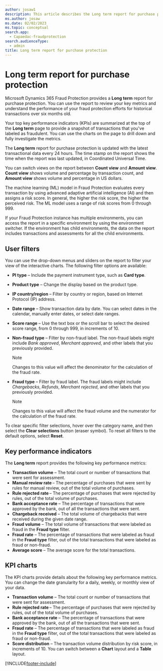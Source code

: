 ```yaml
---
author: josaw1
description: This article describes the Long term report for purchase protection in Microsoft Dynamics 365 Fraud Protection.
ms.author: josaw
ms.date: 02/02/2023
ms.topic: conceptual
search.app: 
  - Capaedac-fraudprotection
search.audienceType:
  - admin
title: Long term report for purchase protection
---
```


# Long term report for purchase protection

Microsoft Dynamics 365 Fraud Protection provides a **Long term** report for purchase protection. You can use the report to review your key metrics and understand the performance of your fraud protection efforts for historical transactions over six months old.

Your top key performance indicators (KPIs) are summarized at the top of the **Long term** page to provide a snapshot of transactions that you've labeled as fraudulent. You can use the charts on the page to drill down and fully investigate the metrics.

The **Long term** report for purchase protection is updated with the latest transactional data every 24 hours. The time stamp on the report shows the time when the report was last updated, in Coordinated Universal Time.

You can switch views on the report between **Count view** and **Amount view**. **Count view** shows volume and percentage by transaction count, and **Amount view** shows volume and percentage in US dollars.

The machine learning (ML) model in Fraud Protection evaluates every transaction by using advanced adaptive artificial intelligence (AI) and then assigns a risk score. In general, the higher the risk score, the higher the perceived risk. The ML model uses a range of risk scores from 0 through 999.

If your Fraud Protection instance has multiple environments, you can access the report in a specific environment by using the environment switcher. If the environment has child environments, the data on the report includes transactions and assessments for all the child environments.

## User filters

You can use the drop-down menus and sliders on the report to filter your view of the interactive charts. The following filter options are available:

- **PI type** – Include the payment instrument type, such as **Card type**.
- **Product type** – Change the display based on the product type.
- **IP country/region** – Filter by country or region, based on Internet Protocol (IP) address.
- **Date range** – Show transaction data by date. You can select dates in the calendar, manually enter dates, or select date ranges.
- **Score range** – Use the text box or the scroll bar to select the desired score range, from 0 through 999, in increments of 10.
- **Non-fraud type** – Filter by non-fraud label. The non-fraud labels might include *Bank approved*, *Merchant approved*, and other labels that you previously provided.

    > [!NOTE]
    > Changes to this value will affect the denominator for the calculation of the fraud rate.

- **Fraud type** – Filter by fraud label. The fraud labels might include *Chargebacks*, *Refunds*, *Merchant rejected*, and other labels that you previously provided.

    > [!NOTE]
    > Changes to this value will affect the fraud volume and the numerator for the calculation of the fraud rate.

To clear specific filter selections, hover over the category name, and then select the **Clear selections** button (eraser symbol). To reset all filters to the default options, select **Reset**.

## Key performance indicators

The **Long term** report provides the following key performance metrics:

- **Transaction volume** – The total count or number of transactions that were sent for assessment.
- **Manual review rate** – The percentage of purchases that were sent by rules for manual review, out of the total volume of purchases.
- **Rule rejected rate** – The percentage of purchases that were rejected by rules, out of the total volume of purchases.
- **Bank acceptance rate** – The percentage of transactions that were approved by the bank, out of all the transactions that were sent.
- **Chargeback received** – The total volume of chargebacks that were received during the given date range.
- **Fraud volume** – The total volume of transactions that were labeled as fraud in the **Fraud type** filter.
- **Fraud rate** – The percentage of transactions that were labeled as fraud in the **Fraud type** filter, out of the total transactions that were labeled as fraud or non-fraud.
- **Average score** – The average score for the total transactions.

## KPI charts

The KPI charts provide details about the following key performance metrics. You can change the date granularity for a daily, weekly, or monthly view of your data.

- **Transaction volume** – The total count or number of transactions that were sent for assessment.
- **Rule rejected rate** – The percentage of purchases that were rejected by rules, out of the total volume of purchases.
- **Bank acceptance rate** – The percentage of transactions that were approved by the bank, out of all the transactions that were sent.
- **Fraud rate** – The percentage of transactions that were labeled as fraud in the **Fraud type** filter, out of the total transactions that were labeled as fraud or non-fraud.
- **Score distribution** – The transaction volume distribution by risk score, in increments of 10. You can switch between a **Chart** layout and a **Table** layout.

[!INCLUDE[footer-include](includes/footer-banner.md)]
